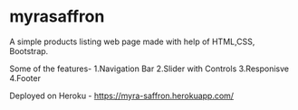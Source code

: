# myrasaffron

A simple products listing web page made with help of HTML,CSS, Bootstrap.

Some of the features-
1.Navigation Bar
2.Slider with Controls
3.Responisve
4.Footer

Deployed on Heroku - https://myra-saffron.herokuapp.com/

